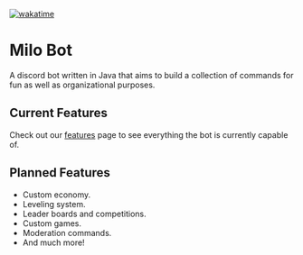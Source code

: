 [![wakatime](https://wakatime.com/badge/user/b1703001-fd79-463f-98bb-45bdcf205f22/project/cac0a06d-c6c3-4127-8130-5b45b970ac11.svg)](https://wakatime.com/badge/user/b1703001-fd79-463f-98bb-45bdcf205f22/project/cac0a06d-c6c3-4127-8130-5b45b970ac11)
# Milo Bot

A discord bot written in Java that aims to build a collection of commands for fun as well as organizational purposes. <br>

## Current Features

Check out our [features](https://github.com/RubenJ01/MiloBot/blob/master/features.md) page to see everything the bot is
currently capable of.

## Planned Features

- Custom economy.
- Leveling system.
- Leader boards and competitions.
- Custom games.
- Moderation commands.
- And much more!

